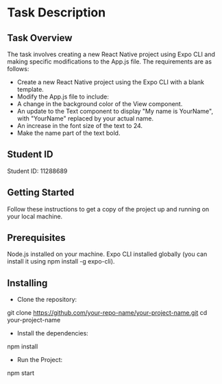 
# Task Description

## Task Overview
The task involves creating a new React Native project using Expo CLI and making specific modifications to the App.js file. The requirements are as follows:

* Create a new React Native project using the Expo CLI with a blank template.
* Modify the App.js file to include:
* A change in the background color of the View component.
* An update to the Text component to display "My name is YourName", with "YourName" replaced by your actual name.
* An increase in the font size of the text to 24.
* Make the name part of the text bold.


## Student ID
Student ID: 11288689

## Getting Started
Follow these instructions to get a copy of the project up and running on your local machine.

## Prerequisites
Node.js installed on your machine.
Expo CLI installed globally (you can install it using npm install -g expo-cli).

## Installing

* Clone the repository:

git clone https://github.com/your-repo-name/your-project-name.git
cd your-project-name


* Install the dependencies:

npm install


* Run the Project:

npm start